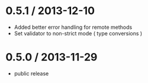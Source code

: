 0.5.1 / 2013-12-10
==================

 * Added better error handling for remote methods
 * Set validator to non-strict mode ( type conversions )

0.5.0 / 2013-11-29
==================

 * public release